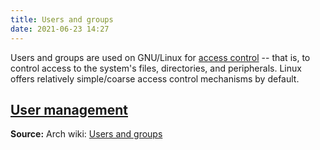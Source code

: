 ```yaml
---
title: Users and groups
date: 2021-06-23 14:27
---
```


Users and groups are used on GNU/Linux for [access control](2021-06-23--14-31-49Z--access_control.md) -- 
that is, to control access to the system's files, directories, and peripherals.
Linux offers relatively simple/coarse access control mechanisms by default.

## [User management](20210623143339-users-groups.md)

**Source:**
Arch wiki: [Users and groups](https://wiki.archlinux.org/title/Users_and_groups)
